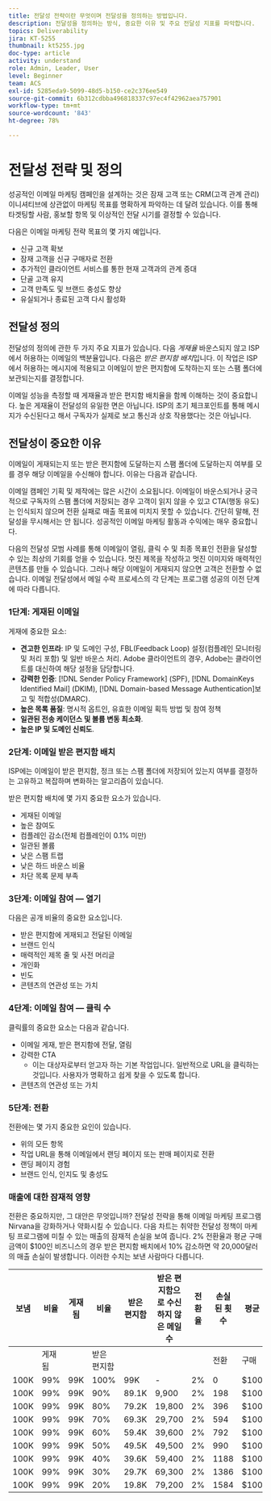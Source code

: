```yaml
---
title: 전달성 전략이란 무엇이며 전달성을 정의하는 방법입니다.
description: 전달성을 정의하는 방식, 중요한 이유 및 주요 전달성 지표를 파악합니다.
topics: Deliverability
jira: KT-5255
thumbnail: kt5255.jpg
doc-type: article
activity: understand
role: Admin, Leader, User
level: Beginner
team: ACS
exl-id: 5285eda9-5099-48d5-b150-ce2c376ee549
source-git-commit: 6b312cdbba496818337c97ec4f42962aea757901
workflow-type: tm+mt
source-wordcount: '843'
ht-degree: 78%

---
```


# 전달성 전략 및 정의

성공적인 이메일 마케팅 캠페인을 설계하는 것은 잠재 고객 또는 CRM(고객 관계 관리) 이니셔티브에 상관없이 마케팅 목표를 명확하게 파악하는 데 달려 있습니다. 이를 통해 타겟팅할 사람, 홍보할 항목 및 이상적인 전달 시기를 결정할 수 있습니다.

다음은 이메일 마케팅 전략 목표의 몇 가지 예입니다.

* 신규 고객 확보
* 잠재 고객을 신규 구매자로 전환
* 추가적인 클라이언트 서비스를 통한 현재 고객과의 관계 증대
* 단골 고객 유지
* 고객 만족도 및 브랜드 충성도 향상
* 유실되거나 종료된 고객 다시 활성화

## 전달성 정의

전달성의 정의에 관한 두 가지 주요 지표가 있습니다. 다음 *게재율* 바운스되지 않고 ISP에서 허용하는 이메일의 백분율입니다. 다음은 *받은 편지함 배치*&#x200B;입니다. 이 작업은 ISP에서 허용하는 메시지에 적용되고 이메일이 받은 편지함에 도착하는지 또는 스팸 폴더에 보관되는지를 결정합니다.

이메일 성능을 측정할 때 게재율과 받은 편지함 배치율을 함께 이해하는 것이 중요합니다. 높은 게재율이 전달성의 유일한 면은 아닙니다. ISP의 초기 체크포인트를 통해 메시지가 수신된다고 해서 구독자가 실제로 보고 통신과 상호 작용했다는 것은 아닙니다.

## 전달성이 중요한 이유

이메일이 게재되는지 또는 받은 편지함에 도달하는지 스팸 폴더에 도달하는지 여부를 모를 경우 해당 이메일을 수신해야 합니다. 이유는 다음과 같습니다.

이메일 캠페인 기획 및 제작에는 많은 시간이 소요됩니다. 이메일이 바운스되거나 궁극적으로 구독자의 스팸 폴더에 저장되는 경우 고객이 읽지 않을 수 있고 CTA(행동 유도)는 인식되지 않으며 전환 실패로 매출 목표에 미치지 못할 수 있습니다. 간단히 말해, 전달성을 무시해서는 안 됩니다. 성공적인 이메일 마케팅 활동과 수익에는 매우 중요합니다.

다음의 전달성 모범 사례를 통해 이메일이 열림, 클릭 수 및 최종 목표인 전환을 달성할 수 있는 최상의 기회를 얻을 수 있습니다. 멋진 제목을 작성하고 멋진 이미지와 매력적인 콘텐츠를 만들 수 있습니다. 그러나 해당 이메일이 게재되지 않으면 고객은 전환할 수 없습니다. 이메일 전달성에서 메일 수락 프로세스의 각 단계는 프로그램 성공의 이전 단계에 따라 다릅니다.

### 1단계: 게재된 이메일

게재에 중요한 요소:

* **견고한 인프라**: IP 및 도메인 구성, FBL(Feedback Loop) 설정(컴플레인 모니터링 및 처리 포함) 및 일반 바운스 처리. Adobe 클라이언트의 경우, Adobe는 클라이언트를 대신하여 해당 설정을 담당합니다.
* **강력한 인증**: [!DNL Sender Policy Framework] (SPF), [!DNL DomainKeys Identified Mail] (DKIM), [!DNL Domain-based Message Authentication]보고 및 적합성(DMARC).
* **높은 목록 품질**: 명시적 옵트인, 유효한 이메일 획득 방법 및 참여 정책
* **일관된 전송 케이던스 및 볼륨 변동 최소화**.
* **높은 IP 및 도메인 신뢰도**.

### 2단계: 이메일 받은 편지함 배치

ISP에는 이메일이 받은 편지함, 정크 또는 스팸 폴더에 저장되어 있는지 여부를 결정하는 고유하고 복잡하며 변화하는 알고리즘이 있습니다.

받은 편지함 배치에 몇 가지 중요한 요소가 있습니다.

* 게재된 이메일
* 높은 참여도
* 컴플레인 감소(전체 컴플레인이 0.1% 미만)
* 일관된 볼륨
* 낮은 스팸 트랩
* 낮은 하드 바운스 비율
* 차단 목록 문제 부족

### 3단계: 이메일 참여 — 열기

다음은 공개 비율의 중요한 요소입니다.

* 받은 편지함에 게재되고 전달된 이메일
* 브랜드 인식
* 매력적인 제목 줄 및 사전 머리글
* 개인화
* 빈도
* 콘텐츠의 연관성 또는 가치

### 4단계: 이메일 참여 — 클릭 수

클릭률의 중요한 요소는 다음과 같습니다.

* 이메일 게재, 받은 편지함에 전달, 열림
* 강력한 CTA
   * 이는 대상자로부터 얻고자 하는 기본 작업입니다. 일반적으로 URL을 클릭하는 것입니다. 사용자가 명확하고 쉽게 찾을 수 있도록 합니다.
* 콘텐츠의 연관성 또는 가치

### 5단계: 전환

전환에는 몇 가지 중요한 요인이 있습니다.

* 위의 모든 항목
* 작업 URL을 통해 이메일에서 랜딩 페이지 또는 판매 페이지로 전환
* 랜딩 페이지 경험
* 브랜드 인식, 인지도 및 충성도

### 매출에 대한 잠재적 영향

전환은 중요하지만, 그 대안은 무엇입니까? 전달성 전략을 통해 이메일 마케팅 프로그램 Nirvana을 강화하거나 약화시킬 수 있습니다. 다음 차트는 취약한 전달성 정책이 마케팅 프로그램에 미칠 수 있는 매출의 잠재적 손실을 보여 줍니다. 2% 전환율과 평균 구매 금액이 $100인 비즈니스의 경우 받은 편지함 배치에서 10% 감소하면 약 20,000달러의 매출 손실이 발생합니다. 이러한 수치는 보낸 사람마다 다릅니다.

| 보냄 | 비율 | 게재됨 | 비율 | 받은 편지함 | 받은 편지함으로 수신하지 않은 메일 수 | 전환율 | 손실된 횟수 | 평균 | 손실 |
|------|-----------|-----------|----------|-------|---------------------|-----------------|-----------------|----------|-----------|
|      | 게재됨 |           | 받은 편지함 |       |                     |                 | 전환 | 구매 | 매출 |
| 100K | 99% | 99K | 100% | 99K | - | 2% | 0 | $100 | $ - |
| 100K | 99% | 99K | 90% | 89.1K | 9,900 | 2% | 198 | $100 | $19,800 |
| 100K | 99% | 99K | 80% | 79.2K | 19,800 | 2% | 396 | $100 | $39,600 |
| 100K | 99% | 99K | 70% | 69.3K | 29,700 | 2% | 594 | $100 | $59,400 |
| 100K | 99% | 99K | 60% | 59.4K | 39,600 | 2% | 792 | $100 | $79,200 |
| 100K | 99% | 99K | 50% | 49.5K | 49,500 | 2% | 990 | $100 | $99,000 |
| 100K | 99% | 99K | 40% | 39.6K | 59,400 | 2% | 1188 | $100 | $118,800 |
| 100K | 99% | 99K | 30% | 29.7K | 69,300 | 2% | 1386 | $100 | $138,600 |
| 100K | 99% | 99K | 20% | 19.8K | 79,200 | 2% | 1584 | $100 | $158,400 |
